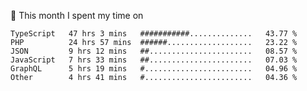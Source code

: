 📅 This month I spent my time on

<!--START_SECTION:waka-->

```text
TypeScript   47 hrs 3 mins   ###########..............   43.77 %
PHP          24 hrs 57 mins  ######...................   23.22 %
JSON         9 hrs 12 mins   ##.......................   08.57 %
JavaScript   7 hrs 33 mins   ##.......................   07.03 %
GraphQL      5 hrs 19 mins   #........................   04.96 %
Other        4 hrs 41 mins   #........................   04.36 %
```

<!--END_SECTION:waka-->
